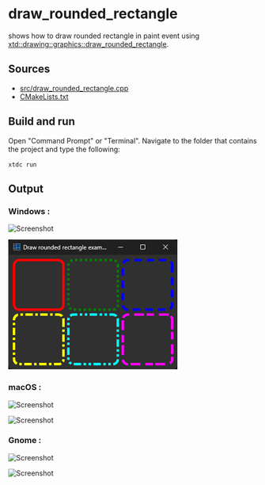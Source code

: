 # draw_rounded_rectangle

shows how to draw rounded rectangle in paint event using [xtd::drawing::graphics::draw_rounded_rectangle](https://gammasoft71.github.io/xtd/reference_guides/latest/classxtd_1_1drawing_1_1graphics.html#a41e7035946a1e3b647e48626841729a5).

## Sources

* [src/draw_rounded_rectangle.cpp](src/draw_rounded_rectangle.cpp)
* [CMakeLists.txt](CMakeLists.txt)

## Build and run

Open "Command Prompt" or "Terminal". Navigate to the folder that contains the project and type the following:

```shell
xtdc run
```

## Output

### Windows :

![Screenshot](../../../../docs/pictures/examples/draw_rounded_rectangle_w.png)

![Screenshot](../../../../docs/pictures/examples/draw_rounded_rectangle_wd.png)

### macOS :

![Screenshot](../../../../docs/pictures/examples/draw_rounded_rectangle_m.png)

![Screenshot](../../../../docs/pictures/examples/draw_rounded_rectangle_md.png)

### Gnome :

![Screenshot](../../../../docs/pictures/examples/draw_rounded_rectangle_g.png)

![Screenshot](../../../../docs/pictures/examples/draw_rounded_rectangle_gd.png)
